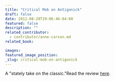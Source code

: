 ```yaml
---
title: "Critical Mob on Antigonick"
draft: false
date: 2012-08-20T19:06:46-04:00
featured: false
description: ""
related_contributor:
  - contributor/anne-carson.md
related_book:

images:
featured_image_position: 
_slug: critical-mob-on-antigonick
---
```


A "stately take on the classic."Read the review [here](http://www.criticalmob.com/books/review/antigonick). 

